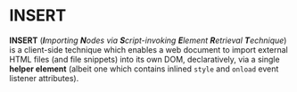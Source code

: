 # INSERT

**INSERT** (***I**mporting **N**odes via **S**cript-invoking **E**lement **R**etrieval **T**echnique*) is a client-side technique which enables a web document to import external HTML files (and file snippets) into its own DOM, declaratively, via a single **helper element** (albeit one which contains inlined `style` and `onload` event listener attributes).
